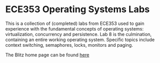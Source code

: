 # ECE353 Operating Systems Labs

This is a collection of (completed) labs from ECE353 used to gain experience with the fundamental concepts of operating systems: virtualization, concurrency and persistence. Lab 8 is the culmination, containing an entire working operating system. Specific topics include context switching, semaphores, locks, monitors and paging.

The Blitz home page can be found [here](http://web.cecs.pdx.edu/~harry/Blitz/)